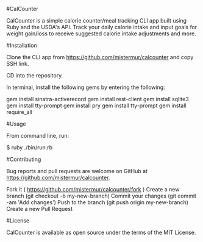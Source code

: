 #CalCounter

CalCounter is a simple calorie counter/meal tracking CLI app built using Ruby and the USDA's API. Track your daily calorie intake and input goals for weight gain/loss to receive suggested calorie intake adjustments and more.

#Installation

Clone the CLI app from https://github.com/mistermur/calcounter and copy SSH link.

CD into the repository.

In terminal, install the following gems by entering the following:

gem install sinatra-activerecord
gem install rest-client
gem install sqlite3
gem install tty-prompt
gem install pry
gem install tty-prompt
gem install require_all

#Usage

From command line, run:

$ ruby ./bin/run.rb

#Contributing

Bug reports and pull requests are welcome on GitHub at https://github.com/mistermur/calcounter.

Fork it ( https://github.com/mistermur/calcounter/fork )
Create a new branch (git checkout -b my-new-branch)
Commit your changes (git commit -am 'Add changes')
Push to the branch (git push origin my-new-branch)
Create a new Pull Request

#License

CalCounter is available as open source under the terms of the MIT License.
